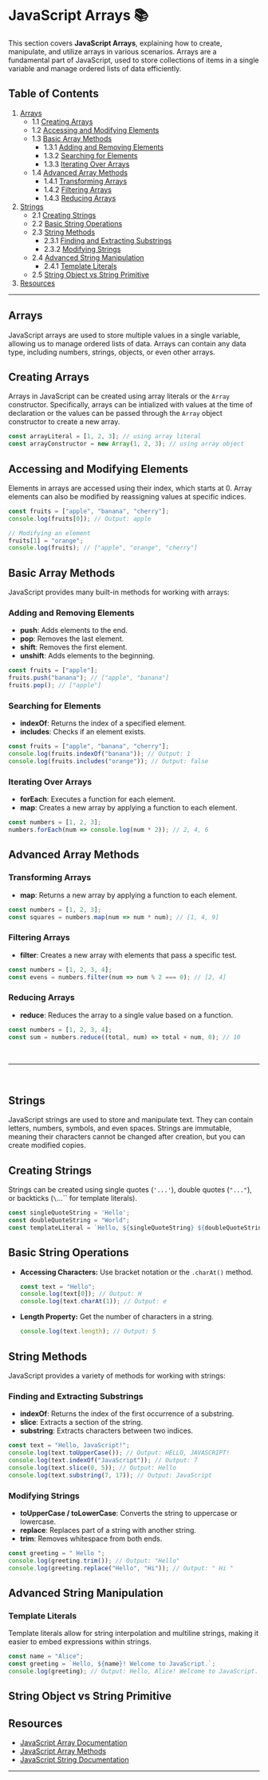 # JavaScript Arrays 📚

This section covers **JavaScript Arrays**, explaining how to create, manipulate, and utilize arrays in various scenarios. Arrays are a fundamental part of JavaScript, used to store collections of items in a single variable and manage ordered lists of data efficiently.

## Table of Contents

1. [Arrays](#arrays)
    - 1.1 [Creating Arrays](#creating-arrays)
    - 1.2 [Accessing and Modifying Elements](#accessing-and-modifying-elements)
    - 1.3 [Basic Array Methods](#basic-array-methods)
        - 1.3.1 [Adding and Removing Elements](#adding-and-removing-elements)
        - 1.3.2 [Searching for Elements](#searching-for-elements)
        - 1.3.3 [Iterating Over Arrays](#iterating-over-arrays)
    - 1.4 [Advanced Array Methods](#advanced-array-methods)
        - 1.4.1 [Transforming Arrays](#transforming-arrays)
        - 1.4.2 [Filtering Arrays](#filtering-arrays)
        - 1.4.3 [Reducing Arrays](#reducing-arrays)
2. [Strings](#strings)
    - 2.1 [Creating Strings](#creating-strings)
    - 2.2 [Basic String Operations](#basic-string-operations)
    - 2.3 [String Methods](#string-methods)
        - 2.3.1 [Finding and Extracting Substrings](#finding-and-extracting-substrings)
        - 2.3.2 [Modifying Strings](#modifying-strings)
    - 2.4 [Advanced String Manipulation](#advanced-string-manipulation)
        - 2.4.1 [Template Literals](#template-literals)
    - 2.5 [String Object vs String Primitive](#string-object-vs-string-primitive)
3. [Resources](#resources)

---

## Arrays

JavaScript arrays are used to store multiple values in a single variable, allowing us to manage ordered lists of data. Arrays can contain any data type, including numbers, strings, objects, or even other arrays.

## Creating Arrays

Arrays in JavaScript can be created using array literals or the `Array` constructor. Specifically, arrays can be intialized with values at the time of declaration or the values can be passed through the `Array` object constructor to create a new array.

```javascript
const arrayLiteral = [1, 2, 3]; // using array literal
const arrayConstructor = new Array(1, 2, 3); // using array object 
```

## Accessing and Modifying Elements

Elements in arrays are accessed using their index, which starts at 0. Array elements can also be modified by reassigning values at specific indices.

```javascript
const fruits = ["apple", "banana", "cherry"];
console.log(fruits[0]); // Output: apple

// Modifying an element
fruits[1] = "orange";
console.log(fruits); // ["apple", "orange", "cherry"]
```

## Basic Array Methods

JavaScript provides many built-in methods for working with arrays:

### Adding and Removing Elements

- **push**: Adds elements to the end.
- **pop**: Removes the last element.
- **shift**: Removes the first element.
- **unshift**: Adds elements to the beginning.

```javascript
const fruits = ["apple"];
fruits.push("banana"); // ["apple", "banana"]
fruits.pop(); // ["apple"]
```

### Searching for Elements

- **indexOf**: Returns the index of a specified element.
- **includes**: Checks if an element exists.

```javascript
const fruits = ["apple", "banana", "cherry"];
console.log(fruits.indexOf("banana")); // Output: 1
console.log(fruits.includes("orange")); // Output: false
```

### Iterating Over Arrays

- **forEach**: Executes a function for each element.
- **map**: Creates a new array by applying a function to each element.

```javascript
const numbers = [1, 2, 3];
numbers.forEach(num => console.log(num * 2)); // 2, 4, 6
```

## Advanced Array Methods

### Transforming Arrays

- **map**: Returns a new array by applying a function to each element.

```javascript
const numbers = [1, 2, 3];
const squares = numbers.map(num => num * num); // [1, 4, 9]
```

### Filtering Arrays

- **filter**: Creates a new array with elements that pass a specific test.

```javascript
const numbers = [1, 2, 3, 4];
const evens = numbers.filter(num => num % 2 === 0); // [2, 4]
```

### Reducing Arrays

- **reduce**: Reduces the array to a single value based on a function.

```javascript
const numbers = [1, 2, 3, 4];
const sum = numbers.reduce((total, num) => total + num, 0); // 10
```
<br>

---
<br>


## Strings

JavaScript strings are used to store and manipulate text. They can contain letters, numbers, symbols, and even spaces. Strings are immutable, meaning their characters cannot be changed after creation, but you can create modified copies.

## Creating Strings

Strings can be created using single quotes (`'...'`), double quotes (`"..."`), or backticks (`\`...\`` for template literals).

```javascript
const singleQuoteString = 'Hello';
const doubleQuoteString = "World";
const templateLiteral = `Hello, ${singleQuoteString} ${doubleQuoteString}!`; // "Hello, Hello World!"
```

## Basic String Operations

- **Accessing Characters:** Use bracket notation or the `.charAt()` method.
  
  ```javascript
  const text = "Hello";
  console.log(text[0]); // Output: H
  console.log(text.charAt(1)); // Output: e
  ```

- **Length Property:** Get the number of characters in a string.
  
  ```javascript
  console.log(text.length); // Output: 5
  ```

## String Methods

JavaScript provides a variety of methods for working with strings:

### Finding and Extracting Substrings

- **indexOf**: Returns the index of the first occurrence of a substring.
- **slice**: Extracts a section of the string.
- **substring**: Extracts characters between two indices.

```javascript
const text = "Hello, JavaScript!";
console.log(text.toUpperCase()); // Output: HELLO, JAVASCRIPT!
console.log(text.indexOf("JavaScript")); // Output: 7
console.log(text.slice(0, 5)); // Output: Hello
console.log(text.substring(7, 17)); // Output: JavaScript
```

### Modifying Strings

- **toUpperCase / toLowerCase**: Converts the string to uppercase or lowercase.
- **replace**: Replaces part of a string with another string.
- **trim**: Removes whitespace from both ends.

```javascript
const greeting = " Hello ";
console.log(greeting.trim()); // Output: "Hello"
console.log(greeting.replace("Hello", "Hi")); // Output: " Hi "
```

## Advanced String Manipulation

### Template Literals

Template literals allow for string interpolation and multiline strings, making it easier to embed expressions within strings.

```javascript
const name = "Alice";
const greeting = `Hello, ${name}! Welcome to JavaScript.`;
console.log(greeting); // Output: Hello, Alice! Welcome to JavaScript.
```

## String Object vs String Primitive


## Resources

- [JavaScript Array Documentation](https://developer.mozilla.org/en-US/docs/Web/JavaScript/Reference/Global_Objects/Array)
- [JavaScript Array Methods](https://developer.mozilla.org/en-US/docs/Web/JavaScript/Reference/Global_Objects/Array#Instance_methods)
- [JavaScript String Documentation](https://developer.mozilla.org/en-US/docs/Web/JavaScript/Reference/Global_Objects/String)

---
